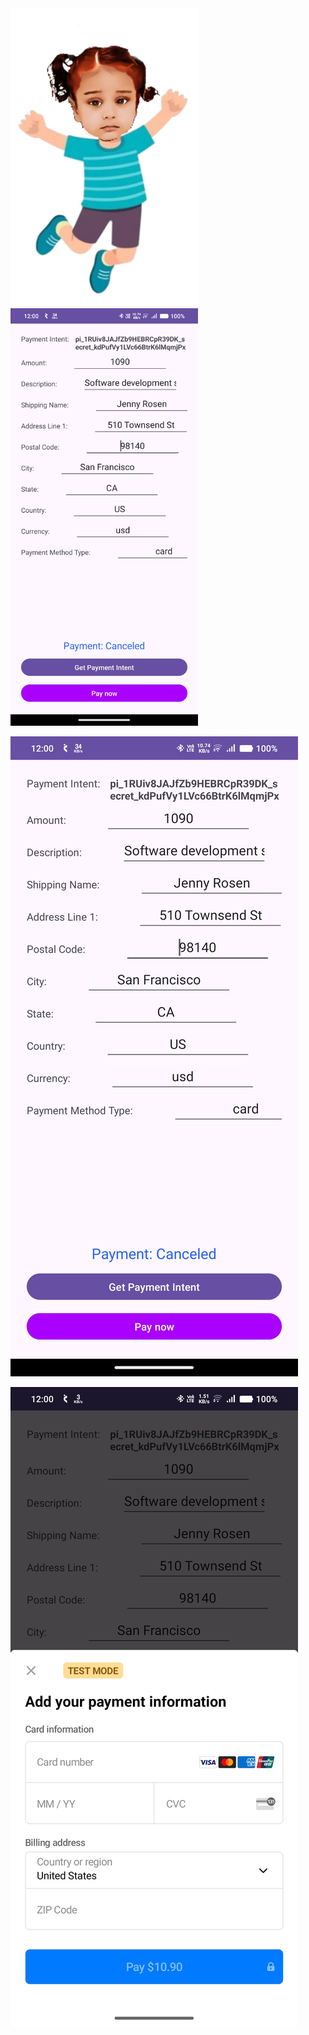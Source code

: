 <img src="https://raw.githubusercontent.com/saurav781996/Stripepayment2025/main/app/src/main/res/drawable/aayu.png" alt="Alt Text" width="300" />


<img src="https://raw.githubusercontent.com/saurav781996/Stripepayment2025/main/app/src/main/res/drawable/one.jpg" alt="Alt Text" width="300" />

![Aayu](https://raw.githubusercontent.com/saurav781996/Stripepayment2025/main/app/src/main/res/drawable/one.jpg  )


![Aayu](https://raw.githubusercontent.com/saurav781996/Stripepayment2025/main/app/src/main/res/drawable/two.jpg)
